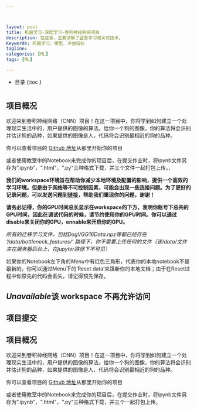 ```yaml
---



layout: post
title: 机器学习-深度学习-卷积神经网络项目
description: 在这章，主要讲解了监督学习相关的技术。
Keywords: 机器学习、模型、评估指标
tagline: 
categories: [ML]
tags: [ML]

---
```




* 目录
 {:toc  }
# 

## 项目概况

欢迎来到卷积神经网络（CNN）项目！在这一项目中，你将学到如何建立一个处理现实生活中的，用户提供的图像的算法。给你一个狗的图像，你的算法将会识别并估计狗的品种，如果提供的图像是人，代码将会识别最相近的狗的品种。

你可以查看项目的 [Github 地址](https://github.com/udacity/MLND_CN_P4_Dog_Project)从那里开始你的项目

或者使用教室中的Notebook来完成你的项目后，在提交作业时，将ipynb文件另存为“.ipynb”，".html"，".py"三种格式下载，并三个文件一起打包上传。、



**我们的workspace环境旨在帮助你减少本地环境及配置的影响，提供一个高效的学习环境。但是由于网络等不可控制因素，可能会出现一些连接问题。为了更好的记录问题，可以发送问题到[链接](https://shimo.im/form/fill/0hA7kInioqhchM5f)，帮助我们重现你的问题，谢谢！**

**请务必记得，你的GPU时间总长显示在workspace的下方，表明你账号下总共的GPU时间，因此在调试代码的时候，请节约使用你的GPU时间。你可以通过disable来关闭你的GPU，ennable来开启你的GPU。**

*所有的迁移学习文件，包括DogVGG16Data.npz等都已经存在 ‘/data/bottleneck_features/’ 路径下，你不需要上传任何的文件（该/data/文件夹在服务器后台上，在jupyter路径下不可见）*

如果你的Notebook左下角的*Menu*中有红色三角形，代表你的本地notebook不是最新的，你可以通过Menu下的‘Reset data’来跟新你的本地文档；由于在Reset过程中你原先的代码会丢失，请记得预先保存。



## *Unavailable*该 workspace 不再允许访问





## 项目提交

## 项目概况

欢迎来到卷积神经网络（CNN）项目！在这一项目中，你将学到如何建立一个处理现实生活中的，用户提供的图像的算法。给你一个狗的图像，你的算法将会识别并估计狗的品种，如果提供的图像是人，代码将会识别最相近的狗的品种。

你可以查看项目的 [Github 地址](https://github.com/udacity/MLND_CN_P4_Dog_Project)从那里开始你的项目

或者使用教室中的Notebook来完成你的项目后，在提交作业时，将ipynb文件另存为“.ipynb”，".html"，".py"三种格式下载，并三个一起打包上传。